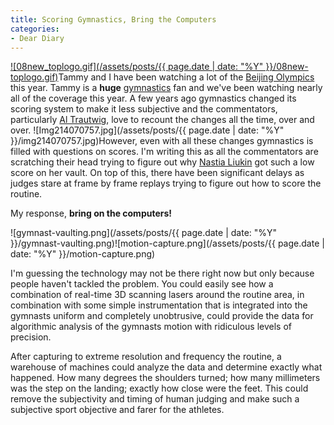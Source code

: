 ```yaml
---
title: Scoring Gymnastics, Bring the Computers
categories:
- Dear Diary
---
```


[![08new_toplogo.gif](/assets/posts/{{ page.date | date: "%Y" }}/08new-toplogo.gif)](http://en.beijing2008.cn/)Tammy and I have been watching a lot of the [Beijing Olympics](http://en.beijing2008.cn/) this year. Tammy is a **huge** [gymnastics](http://en.beijing2008.cn/sports/artisticgymnastics/) fan and we've been watching nearly all of the coverage this year. A few years ago gymnastics changed its scoring system to make it less subjective and the commentators, particularly [Al Trautwig](http://en.wikipedia.org/wiki/Al_Trautwig), love to recount the changes all the time, over and over.
![Img214070757.jpg](/assets/posts/{{ page.date | date: "%Y" }}/img214070757.jpg)However, even with all these changes gymnastics is filled with questions on scores. I'm writing this as all the commentators are scratching their head trying to figure out why [Nastia Liukin](http://www.nastialiukin.com/) got such a low score on her vault. On top of this, there have been significant delays as judges stare at frame by frame replays trying to figure out how to score the routine.

My response, **bring on the computers!**

![gymnast-vaulting.png](/assets/posts/{{ page.date | date: "%Y" }}/gymnast-vaulting.png)![motion-capture.png](/assets/posts/{{ page.date | date: "%Y" }}/motion-capture.png)

I'm guessing the technology may not be there right now but only because people haven't tackled the problem. You could easily see how a combination of real-time 3D scanning lasers around the routine area, in combination with some simple instrumentation that is integrated into the gymnasts uniform and completely unobtrusive, could provide the data for algorithmic analysis of the gymnasts motion with ridiculous levels of precision.

After capturing to extreme resolution and frequency the routine, a warehouse of machines could analyze the data and determine exactly what happened. How many degrees the shoulders turned; how many millimeters was the step on the landing; exactly how close were the feet. This could remove the subjectivity and timing of human judging and make such a subjective sport objective and farer for the athletes.
